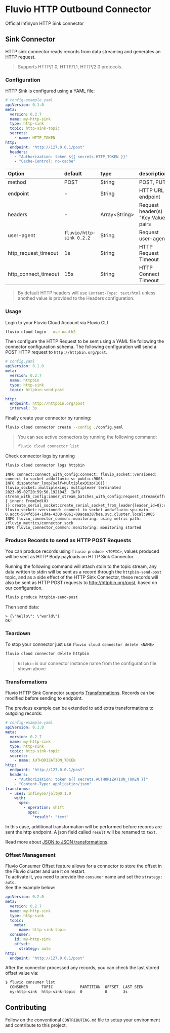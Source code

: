 # Fluvio HTTP Outbound Connector

Official Infinyon HTTP Sink connector

## Sink Connector

HTTP sink connector reads records from data streaming and generates an HTTP request.

> Supports HTTP/1.0, HTTP/1.1, HTTP/2.0 protocols.

### Configuration

HTTP Sink is configured using a YAML file:

```yaml
# config-example.yaml
apiVersion: 0.1.0
meta:
  version: 0.2.7
  name: my-http-sink
  type: http-sink
  topic: http-sink-topic
  secrets:
    - name: HTTP_TOKEN
http:
  endpoint: "http://127.0.0.1/post"
  headers:
    - "Authorization: token ${{ secrets.HTTP_TOKEN }}"
    - "Cache-Control: no-cache"
```

| Option               | default                    | type            | description                                       |
| :--------------------| :--------------------------| :-------------- | :-------------------------------------------------|
| method               | POST                       | String          | POST, PUT                                         |
| endpoint             | -                          | String          | HTTP URL endpoint                                 |
| headers              | -                          | Array\<String\> | Request header(s) "Key:Value" pairs               |
| user-agent           | `fluvio/http-sink 0.2.2`   | String          | Request user-agent                                |
| http_request_timeout | 1s                         | String          | HTTP Request Timeout                              |
| http_connect_timeout | 15s                        | String          | HTTP Connect Timeout                              |

> By default HTTP headers will use `Content-Type: text/html` unless anothed value
> is provided to the Headers configuration.

### Usage

Login to your Fluvio Cloud Account via Fluvio CLI

```bash
fluvio cloud login --use-oauth2
```

Then configure the HTTP Request to be sent using a YAML file following the
connector configuration schema. The following configuration will send a POST
HTTP request to `http://httpbin.org/post`.

```yaml
# config.yaml
apiVersion: 0.1.0
meta:
  version: 0.2.7
  name: httpbin
  type: http-sink
  topic: httpbin-send-post

http:
  endpoint: http://httpbin.org/post
  interval: 3s
```

Finally create your connector by running:

```bash
fluvio cloud connector create --config ./config.yaml
```

> You can see active connectors by running the following command:
>
> ```bash
> fluvio cloud connector list
> ```

Check connector logs by running

```bash
fluvio cloud connector logs httpbin
```

```log
INFO connect:connect_with_config:connect: fluvio_socket::versioned: connect to socket add=fluvio-sc-public:9003
INFO dispatcher_loop{self=MultiplexDisp(10)}: fluvio_socket::multiplexing: multiplexer terminated
2023-05-02T20:59:50.192104Z  INFO stream_with_config:inner_stream_batches_with_config:request_stream{offset=Offset { inner: FromEnd(0) }}:create_serial_socket:create_serial_socket_from_leader{leader_id=0}:connect_to_leader{leader=0}:connect: fluvio_socket::versioned: connect to socket add=fluvio-spu-main-0.acct-584fd564-1d4a-4308-9061-09acea387bea.svc.cluster.local:9005
INFO fluvio_connector_common::monitoring: using metric path: /fluvio_metrics/connector.sock
INFO fluvio_connector_common::monitoring: monitoring started
```

### Produce Records to send as HTTP POST Requests

You can produce records using `fluvio produce <TOPIC>`, values produced will
be sent as HTTP Body payloads on HTTP Sink Connector.

Running the following command will attach stdin to the topic stream, any data
written to stdin will be sent as a record through the `httpbin-send-post` topic,
and as a side effect of the HTTP Sink Connector, these records will also be sent
as HTTP POST requests to http://httpbin.org/post, based on our configuration.

```bash
fluvio produce httpbin-send-post
```

Then send data:

```log
> {\"hello\": \"world\"}
Ok!
```

### Teardown

To stop your connector just use `fluvio cloud connector delete <NAME>`

```bash
fluvio cloud connector delete httpbin
```

> `httpbin` is our connector instance name from the configuration file shown above

### Transformations

Fluvio HTTP Sink Connector supports [Transformations](https://www.fluvio.io/docs/concepts/transformations-chain/). Records can be modified before sending to endpoint.

The previous example can be extended to add extra transformations to outgoing records:
```yaml
# config-example.yaml
apiVersion: 0.1.0
meta:
  version: 0.2.7
  name: my-http-sink
  type: http-sink
  topic: http-sink-topic
  secrets:
    - name: AUTHORIZATION_TOKEN
http:
  endpoint: "http://127.0.0.1/post"
  headers:
    - "Authorization: token ${{ secrets.AUTHORIZATION_TOKEN }}"
    - "Content-Type: application/json"
transforms:
  - uses: infinyon/jolt@0.1.0
    with:
      spec:
        - operation: shift
          spec:
            "result": "text"
```

In this case, additional transformation will be performed before records are sent the http endpoint. A json field called `result` will be renamed to `text`.


Read more about [JSON to JSON transformations](https://www.fluvio.io/smartmodules/certified/jolt/).

### Offset Management
Fluvio Consumer Offset feature allows for a connector to store the offset in the Fluvio cluster and use it on restart.  
To activate it, you need to provide the `consumer` name and set the `strategy: auto`.  
See the example below:
```yaml
apiVersion: 0.2.0
meta:
  version: 0.2.7
  name: my-http-sink
  type: http-sink 
  topic:
    meta:
      name: http-sink-topic
  consumer:
    id: my-http-sink
    offset:
      strategy: auto
http:
  endpoint: "http://127.0.0.1/post"
```

After the connector processed any records, you can check the last stored offset value via:
```bash
$ fluvio consumer list
  CONSUMER      TOPIC            PARTITION  OFFSET  LAST SEEN
  my-http-sink  http-sink-topic  0          0       3s
```
## Contributing

Follow on the conventional `CONTRIBUTING.md` file to setup your environment and
contribute to this project.

[1]: https://www.fluvio.io/connectors/outbound/http/
